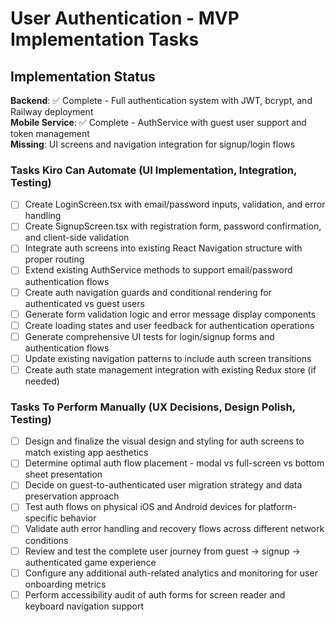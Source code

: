 # User Authentication - MVP Implementation Tasks

## Implementation Status
**Backend**: ✅ Complete - Full authentication system with JWT, bcrypt, and Railway deployment  
**Mobile Service**: ✅ Complete - AuthService with guest user support and token management  
**Missing**: UI screens and navigation integration for signup/login flows

### Tasks Kiro Can Automate (UI Implementation, Integration, Testing)

- [ ] Create LoginScreen.tsx with email/password inputs, validation, and error handling
- [ ] Create SignupScreen.tsx with registration form, password confirmation, and client-side validation
- [ ] Integrate auth screens into existing React Navigation structure with proper routing
- [ ] Extend existing AuthService methods to support email/password authentication flows
- [ ] Create auth navigation guards and conditional rendering for authenticated vs guest users
- [ ] Generate form validation logic and error message display components
- [ ] Create loading states and user feedback for authentication operations
- [ ] Generate comprehensive UI tests for login/signup forms and authentication flows
- [ ] Update existing navigation patterns to include auth screen transitions
- [ ] Create auth state management integration with existing Redux store (if needed)

### Tasks To Perform Manually (UX Decisions, Design Polish, Testing)

- [ ] Design and finalize the visual design and styling for auth screens to match existing app aesthetics
- [ ] Determine optimal auth flow placement - modal vs full-screen vs bottom sheet presentation
- [ ] Decide on guest-to-authenticated user migration strategy and data preservation approach
- [ ] Test auth flows on physical iOS and Android devices for platform-specific behavior
- [ ] Validate auth error handling and recovery flows across different network conditions
- [ ] Review and test the complete user journey from guest → signup → authenticated game experience
- [ ] Configure any additional auth-related analytics and monitoring for user onboarding metrics
- [ ] Perform accessibility audit of auth forms for screen reader and keyboard navigation support
